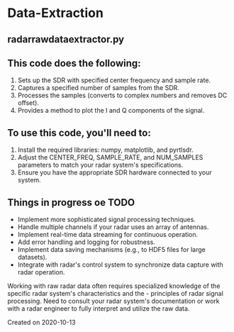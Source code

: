 # Data-Extraction


## radarrawdataextractor.py
## This code does the following:
1. Sets up the SDR with specified center frequency and sample rate.
2. Captures a specified number of samples from the SDR.
3. Processes the samples (converts to complex numbers and removes DC offset).
4. Provides a method to plot the I and Q components of the signal.

## To use this code, you'll need to:
1. Install the required libraries: numpy, matplotlib, and pyrtlsdr.
2. Adjust the CENTER_FREQ, SAMPLE_RATE, and NUM_SAMPLES parameters to match your radar system's specifications.
3. Ensure you have the appropriate SDR hardware connected to your system.

## Things in progress oe TODO
- Implement more sophisticated signal processing techniques.
- Handle multiple channels if your radar uses an array of antennas.
- Implement real-time data streaming for continuous operation.
- Add error handling and logging for robustness.
- Implement data saving mechanisms (e.g., to HDF5 files for large datasets).
- Integrate with radar's control system to synchronize data capture with radar operation.

Working with raw radar data often requires specialized knowledge of the specific radar system's characteristics and the - principles of radar signal processing. Need to consult your radar system's documentation or work with a radar engineer to fully interpret and utilize the raw data.


Created on 2020-10-13